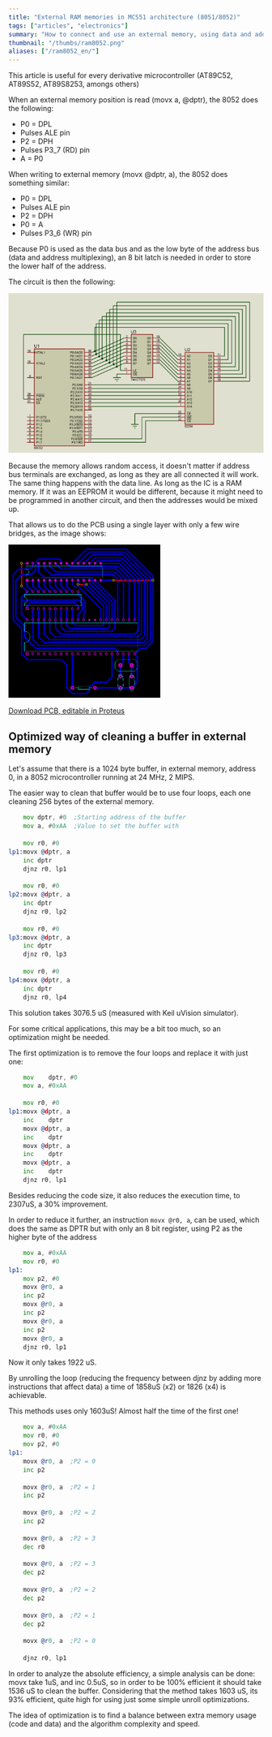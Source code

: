 ```yaml
---
title: "External RAM memories in MCS51 architecture (8051/8052)"
tags: ["articles", "electronics"]
summary: "How to connect and use an external memory, using data and address multiplexing."
thumbnail: "/thumbs/ram8052.png"
aliases: ["/ram8052_en/"]
---
```

This article is useful for every derivative microcontroller (AT89C52, AT89S52, AT89S8253, amongs others)

When an external memory position is read (movx a, @dptr), the 8052 does the following:	
	
* P0 = DPL
* Pulses ALE pin
* P2 = DPH
* Pulses P3_7 (RD) pin
* A = P0
	
When writing to external memory (movx @dptr, a), the 8052 does something similar:	
	
* P0 = DPL
* Pulses ALE pin
* P2 = DPH
* P0 = A
* Pulses P3_6 (WR) pin
	

Because P0 is used as the data bus and as the low byte of the address bus (data and address multiplexing), an 8 bit latch is needed in order to store the lower half of the address.

The circuit is then the following:

![8052 with RAM](/images/8052ram.png)

Because the memory allows random access, it doesn't matter if address bus terminals are exchanged, as long as they are all connected it will work. The same thing happens with the data line. As long as the IC is a RAM memory. If it was an EEPROM it would be different, because it might need to be programmed in another circuit, and then the addresses would be mixed up.

That allows us to do the PCB using a single layer with only a few wire bridges, as the image shows:

![8052 with RAM, layout](/images/8052ram_lyt.png)

[Download PCB, editable in Proteus](/downloads/8052ram.zip)

## Optimized way of cleaning a buffer in external memory
Let's assume that there is a 1024 byte buffer, in external memory, address 0, in a 8052 microcontroller running at 24 MHz, 2 MIPS.

The easier way to clean that buffer would be to use four loops, each one cleaning 256 bytes of the external memory.

```asm
    mov dptr, #0  ;Starting address of the buffer
    mov a, #0xAA  ;Value to set the buffer with

    mov r0, #0
lp1:movx @dptr, a
    inc dptr
    djnz r0, lp1

    mov r0, #0
lp2:movx @dptr, a
    inc dptr
    djnz r0, lp2

    mov r0, #0
lp3:movx @dptr, a
    inc dptr
    djnz r0, lp3

    mov r0, #0
lp4:movx @dptr, a
    inc dptr
    djnz r0, lp4
```

This solution takes 3076.5 uS (measured with Keil uVision simulator). 

For some critical applications, this may be a bit too much, so an optimization might be needed.

The first optimization is to remove the four loops and replace it with just one: 

```asm
    mov    dptr, #0
    mov a, #0xAA

    mov r0, #0
lp1:movx @dptr, a
    inc    dptr
    movx @dptr, a
    inc    dptr
    movx @dptr, a
    inc    dptr
    movx @dptr, a
    inc    dptr
    djnz r0, lp1
```

Besides reducing the code size, it also reduces the execution time, to 2307uS, a 30% improvement.

In order to reduce it further, an instruction `movx @r0, a`, can be used, which does the same as DPTR but with only an 8 bit register, using P2 as the higher byte of the address

```asm
	mov a, #0xAA
	mov r0, #0
lp1:
	mov p2, #0
	movx @r0, a
	inc p2
	movx @r0, a
	inc p2
	movx @r0, a
	inc p2
	movx @r0, a
	djnz r0, lp1
```

Now it only takes 1922 uS.

By unrolling the loop (reducing the frequency between djnz by adding more instructions that affect data) a time of 1858uS (x2) or 1826 (x4) is achievable.

This methods uses only 1603uS! Almost half the time of the first one!

```asm
    mov a, #0xAA
    mov r0, #0
    mov p2, #0
lp1:
    movx @r0, a  ;P2 = 0
    inc p2

    movx @r0, a  ;P2 = 1
    inc p2

    movx @r0, a  ;P2 = 2
    inc p2

    movx @r0, a  ;P2 = 3
    dec r0

    movx @r0, a  ;P2 = 3
    dec p2

    movx @r0, a  ;P2 = 2
    dec p2

    movx @r0, a  ;P2 = 1
    dec p2

    movx @r0, a  ;P2 = 0

    djnz r0, lp1
```

In order to analyze the absolute efficiency, a simple analysis can be done: movx take 1uS, and inc 0.5uS, so in order to be 100% efficient it should take 1536 uS to clean the buffer. Considering that the method takes 1603 uS, its 93% efficient, quite high for using just some simple unroll optimizations.

The idea of optimization is to find a balance between extra memory usage (code and data) and the algorithm complexity and speed.
